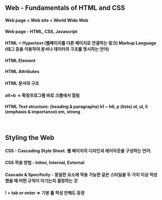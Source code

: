 ## Web - Fundamentals of HTML and CSS
#### Web page < Web site < World Wide Web
#### Web page - HTML, CSS, Javascript 
#### HTML = Hypertext (웹페이지를 다른 페이지로 연결하는 링크) Markup Language (태그 등을 이용하여 문서나 데이터의 구조를 명시하는 언어)
#### HTML Element
#### HTML Attributes
#### HTML 문서의 구조 
#### alt+b -> 확장프로그램 바로 크롬에서 열림
#### HTML Text structure: (heading & paragraphs) h1 ~ h6, p (lists) ol, ul, li (emphasis & importance) em, strong
<br/>

## Styling the Web
#### CSS - Cascading Style Sheet. 웹 페이지의 디자인과 레이아웃을 구성하는 언어. 
#### CSS 적용 방법 - Inline, Internal, External
#### Cascade & Specificity - 동일한 요소에 적용 가능한 같은 스타일을 두 가지 이상 작성 했을 때 어떤 규칙이 이기는지 결정하는 것
#### ! + tab or enter => 기본 틀 작성 안해도 등장 